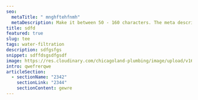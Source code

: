```yaml
---
seo:
  metaTitle: " mnghftehfnmh"
  metaDescription: Make it between 50 - 160 characters. The meta description will display a des
title: sdfd
featured: true
slug: tee
tags: water-filtration
description: sdfgsfgs
snippet: sdffdsgsdfgsdf
image: https://res.cloudinary.com/chicagoland-plumbing/image/upload/v1614814279/ejector-pump_uvwsfx.jpg
intro: qwefrerqwe
articleSection:
  - sectionName: "2342"
    sectionLink: "2344"
    sectionContent: gewre
---
```

